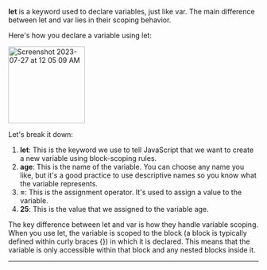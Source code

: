 **let** is a keyword used to declare variables, just like var. The main difference between let and var lies in their scoping behavior.

Here's how you declare a variable using let:

<img width="154" alt="Screenshot 2023-07-27 at 12 05 09 AM" src="https://github.com/ERA-Solutions-LLC/JavaScript-Intermediate-Assignments/assets/92329761/bb9395b3-f2d2-4fe2-8c0e-1a8c7cfd1eed">


Let's break it down:

1. **let**: This is the keyword we use to tell JavaScript that we want to create a new variable using block-scoping rules.
2. **age**: This is the name of the variable. You can choose any name you like, but it's a good practice to use descriptive names so you know what the variable represents.
3. **=**: This is the assignment operator. It's used to assign a value to the variable.
4. **25**: This is the value that we assigned to the variable age.

The key difference between let and var is how they handle variable scoping. When you use let, the variable is scoped to the block (a block is typically defined within curly braces {}) in which it is declared. This means that the variable is only accessible within that block and any nested blocks inside it.

***